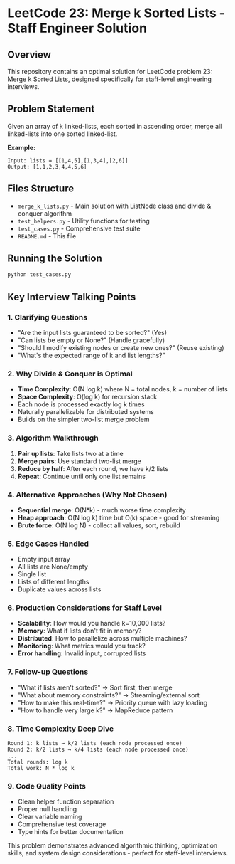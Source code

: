 # LeetCode 23: Merge k Sorted Lists - Staff Engineer Solution

## Overview
This repository contains an optimal solution for LeetCode problem 23: Merge k Sorted Lists, designed specifically for staff-level engineering interviews.

## Problem Statement
Given an array of k linked-lists, each sorted in ascending order, merge all linked-lists into one sorted linked-list.

**Example:**
```
Input: lists = [[1,4,5],[1,3,4],[2,6]]
Output: [1,1,2,3,4,4,5,6]
```

## Files Structure
- `merge_k_lists.py` - Main solution with ListNode class and divide & conquer algorithm
- `test_helpers.py` - Utility functions for testing
- `test_cases.py` - Comprehensive test suite
- `README.md` - This file

## Running the Solution
```bash
python test_cases.py
```

## Key Interview Talking Points

### 1. Clarifying Questions
- "Are the input lists guaranteed to be sorted?" (Yes)
- "Can lists be empty or None?" (Handle gracefully)
- "Should I modify existing nodes or create new ones?" (Reuse existing)
- "What's the expected range of k and list lengths?"

### 2. Why Divide & Conquer is Optimal
- **Time Complexity**: O(N log k) where N = total nodes, k = number of lists
- **Space Complexity**: O(log k) for recursion stack
- Each node is processed exactly log k times
- Naturally parallelizable for distributed systems
- Builds on the simpler two-list merge problem

### 3. Algorithm Walkthrough
1. **Pair up lists**: Take lists two at a time
2. **Merge pairs**: Use standard two-list merge
3. **Reduce by half**: After each round, we have k/2 lists
4. **Repeat**: Continue until only one list remains

### 4. Alternative Approaches (Why Not Chosen)
- **Sequential merge**: O(N*k) - much worse time complexity
- **Heap approach**: O(N log k) time but O(k) space - good for streaming
- **Brute force**: O(N log N) - collect all values, sort, rebuild

### 5. Edge Cases Handled
- Empty input array
- All lists are None/empty
- Single list
- Lists of different lengths
- Duplicate values across lists

### 6. Production Considerations for Staff Level
- **Scalability**: How would you handle k=10,000 lists?
- **Memory**: What if lists don't fit in memory?
- **Distributed**: How to parallelize across multiple machines?
- **Monitoring**: What metrics would you track?
- **Error handling**: Invalid input, corrupted lists

### 7. Follow-up Questions
- "What if lists aren't sorted?" → Sort first, then merge
- "What about memory constraints?" → Streaming/external sort
- "How to make this real-time?" → Priority queue with lazy loading
- "How to handle very large k?" → MapReduce pattern

### 8. Time Complexity Deep Dive
```
Round 1: k lists → k/2 lists (each node processed once)
Round 2: k/2 lists → k/4 lists (each node processed once)
...
Total rounds: log k
Total work: N * log k
```

### 9. Code Quality Points
- Clean helper function separation
- Proper null handling
- Clear variable naming
- Comprehensive test coverage
- Type hints for better documentation

This problem demonstrates advanced algorithmic thinking, optimization skills, and system design considerations - perfect for staff-level interviews.